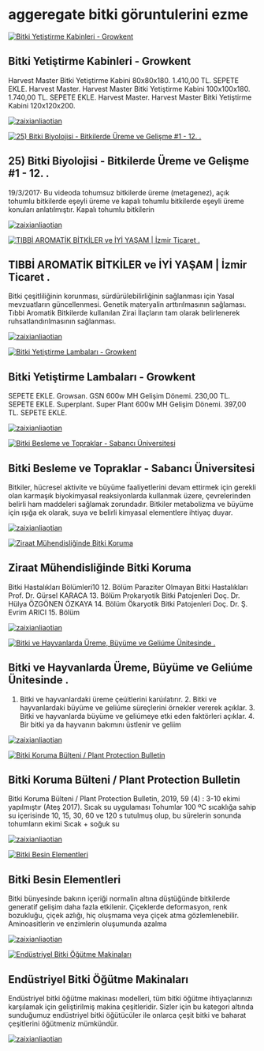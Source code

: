 # aggeregate bitki göruntulerini ezme
<a href="https://mnn.zoosnet.net/LR/Chatpre.aspx?id=MNN94995150&p=https://topgrinding.com/" target="_blank">![Bitki Yetiştirme Kabinleri - Growkent](https://github.com/technlg/images/blob/main/26.jpg)</a>
## Bitki Yetiştirme Kabinleri - Growkent
Harvest Master Bitki Yetiştirme Kabini 80x80x180. 1.410,00 TL. SEPETE EKLE. Harvest Master. Harvest Master Bitki Yetiştirme Kabini 100x100x180. 1.740,00 TL. SEPETE EKLE. Harvest Master. Harvest Master Bitki Yetiştirme Kabini 120x120x200.
<a href="https://mnn.zoosnet.net/LR/Chatpre.aspx?id=MNN94995150&p=https://topgrinding.com/" target="_blank"><img src="https://github.com/technlg/images/raw/main/chat11.jpg" alt="zaixianliaotian"/></a><a href="//whatsapp.shibangsoft.com/WhatsApp.php" ><img src="https://github.com/technlg/images/raw/main/chat11.png" alt=""></a>
<a href="https://mnn.zoosnet.net/LR/Chatpre.aspx?id=MNN94995150&p=https://topgrinding.com/" target="_blank">![25) Bitki Biyolojisi - Bitkilerde Üreme ve Gelişme #1 - 12. .](https://github.com/technlg/images/blob/main/10.jpg)</a>
## 25) Bitki Biyolojisi - Bitkilerde Üreme ve Gelişme #1 - 12. .
19/3/2017· Bu videoda tohumsuz bitkilerde üreme (metagenez), açık tohumlu bitkilerde eşeyli üreme ve kapalı tohumlu bitkilerde eşeyli üreme konuları anlatılmıştır. Kapalı tohumlu bitkilerin 
<a href="https://mnn.zoosnet.net/LR/Chatpre.aspx?id=MNN94995150&p=https://topgrinding.com/" target="_blank"><img src="https://github.com/technlg/images/raw/main/chat11.jpg" alt="zaixianliaotian"/></a><a href="//whatsapp.shibangsoft.com/WhatsApp.php" ><img src="https://github.com/technlg/images/raw/main/chat11.png" alt=""></a>
<a href="https://mnn.zoosnet.net/LR/Chatpre.aspx?id=MNN94995150&p=https://topgrinding.com/" target="_blank">![TIBBİ AROMATİK BİTKİLER ve İYİ YAŞAM | İzmir Ticaret .](https://github.com/technlg/images/blob/main/66.jpg)</a>
## TIBBİ AROMATİK BİTKİLER ve İYİ YAŞAM | İzmir Ticaret .
Bitki çeşitliliğinin korunması, sürdürülebilirliğinin sağlanması için Yasal mevzuatların güncellenmesi. Genetik materyalin arttırılmasının sağlaması. Tıbbi Aromatik Bitkilerde kullanılan Zirai İlaçların tam olarak belirlenerek ruhsatlandırılmasının sağlanması.
<a href="https://mnn.zoosnet.net/LR/Chatpre.aspx?id=MNN94995150&p=https://topgrinding.com/" target="_blank"><img src="https://github.com/technlg/images/raw/main/chat11.jpg" alt="zaixianliaotian"/></a><a href="//whatsapp.shibangsoft.com/WhatsApp.php" ><img src="https://github.com/technlg/images/raw/main/chat11.png" alt=""></a>
<a href="https://mnn.zoosnet.net/LR/Chatpre.aspx?id=MNN94995150&p=https://topgrinding.com/" target="_blank">![Bitki Yetiştirme Lambaları - Growkent](https://github.com/technlg/images/blob/main/56.jpg)</a>
## Bitki Yetiştirme Lambaları - Growkent
SEPETE EKLE. Growsan. GSN 600w MH Gelişim Dönemi. 230,00 TL. SEPETE EKLE. Superplant. Super Plant 600w MH Gelişim Dönemi. 397,00 TL. SEPETE EKLE.
<a href="https://mnn.zoosnet.net/LR/Chatpre.aspx?id=MNN94995150&p=https://topgrinding.com/" target="_blank"><img src="https://github.com/technlg/images/raw/main/chat11.jpg" alt="zaixianliaotian"/></a><a href="//whatsapp.shibangsoft.com/WhatsApp.php" ><img src="https://github.com/technlg/images/raw/main/chat11.png" alt=""></a>
<a href="https://mnn.zoosnet.net/LR/Chatpre.aspx?id=MNN94995150&p=https://topgrinding.com/" target="_blank">![Bitki Besleme ve Topraklar - Sabancı Üniversitesi](https://github.com/technlg/images/blob/main/14.jpg)</a>
## Bitki Besleme ve Topraklar - Sabancı Üniversitesi
Bitkiler, hücresel aktivite ve büyüme faaliyetlerini devam ettirmek için gerekli olan karmaşık biyokimyasal reaksiyonlarda kullanmak üzere, çevrelerinden belirli ham maddeleri sağlamak zorundadır. Bitkiler metabolizma ve büyüme için ışığa ek olarak, suya ve belirli kimyasal elementlere ihtiyaç duyar.
<a href="https://mnn.zoosnet.net/LR/Chatpre.aspx?id=MNN94995150&p=https://topgrinding.com/" target="_blank"><img src="https://github.com/technlg/images/raw/main/chat11.jpg" alt="zaixianliaotian"/></a><a href="//whatsapp.shibangsoft.com/WhatsApp.php" ><img src="https://github.com/technlg/images/raw/main/chat11.png" alt=""></a>
<a href="https://mnn.zoosnet.net/LR/Chatpre.aspx?id=MNN94995150&p=https://topgrinding.com/" target="_blank">![Ziraat Mühendisliğinde Bitki Koruma](https://github.com/technlg/images/blob/main/19.jpg)</a>
## Ziraat Mühendisliğinde Bitki Koruma
Bitki Hastalıkları Bölümleri10 12. Bölüm Paraziter Olmayan Bitki Hastalıkları Prof. Dr. Gürsel KARACA 13. Bölüm Prokaryotik Bitki Patojenleri Doç. Dr. Hülya ÖZGÖNEN ÖZKAYA 14. Bölüm Ökaryotik Bitki Patojenleri Doç. Dr. Ş. Evrim ARICI 15. Bölüm
<a href="https://mnn.zoosnet.net/LR/Chatpre.aspx?id=MNN94995150&p=https://topgrinding.com/" target="_blank"><img src="https://github.com/technlg/images/raw/main/chat11.jpg" alt="zaixianliaotian"/></a><a href="//whatsapp.shibangsoft.com/WhatsApp.php" ><img src="https://github.com/technlg/images/raw/main/chat11.png" alt=""></a>
<a href="https://mnn.zoosnet.net/LR/Chatpre.aspx?id=MNN94995150&p=https://topgrinding.com/" target="_blank">![Bitki ve Hayvanlarda Üreme, Büyüme ve Geliúme Ünitesinde .](https://github.com/technlg/images/blob/main/58.jpg)</a>
## Bitki ve Hayvanlarda Üreme, Büyüme ve Geliúme Ünitesinde .
1. Bitki ve hayvanlardaki üreme çeúitlerini karúılatırır. 2. Bitki ve hayvanlardaki büyüme ve geliúme süreçlerini örnekler vererek açıklar. 3. Bitki ve hayvanlarda büyüme ve geliúmeye etki eden faktörleri açıklar. 4. Bir bitki ya da hayvanın bakımını üstlenir ve geliim
<a href="https://mnn.zoosnet.net/LR/Chatpre.aspx?id=MNN94995150&p=https://topgrinding.com/" target="_blank"><img src="https://github.com/technlg/images/raw/main/chat11.jpg" alt="zaixianliaotian"/></a><a href="//whatsapp.shibangsoft.com/WhatsApp.php" ><img src="https://github.com/technlg/images/raw/main/chat11.png" alt=""></a>
<a href="https://mnn.zoosnet.net/LR/Chatpre.aspx?id=MNN94995150&p=https://topgrinding.com/" target="_blank">![Bitki Koruma Bülteni / Plant Protection Bulletin](https://github.com/technlg/images/blob/main/56.jpg)</a>
## Bitki Koruma Bülteni / Plant Protection Bulletin
Bitki Koruma Bülteni / Plant Protection Bulletin, 2019, 59 (4) : 3-10 ekimi yapılmıştır (Ateş 2017). Sıcak su uygulaması Tohumlar 100 ºC sıcaklığa sahip su içerisinde 10, 15, 30, 60 ve 120 s tutulmuş olup, bu sürelerin sonunda tohumların ekimi Sıcak + soğuk su
<a href="https://mnn.zoosnet.net/LR/Chatpre.aspx?id=MNN94995150&p=https://topgrinding.com/" target="_blank"><img src="https://github.com/technlg/images/raw/main/chat11.jpg" alt="zaixianliaotian"/></a><a href="//whatsapp.shibangsoft.com/WhatsApp.php" ><img src="https://github.com/technlg/images/raw/main/chat11.png" alt=""></a>
<a href="https://mnn.zoosnet.net/LR/Chatpre.aspx?id=MNN94995150&p=https://topgrinding.com/" target="_blank">![Bitki Besin Elementleri](https://github.com/technlg/images/blob/main/16.jpg)</a>
## Bitki Besin Elementleri
Bitki bünyesinde bakırın içeriği normalin altına düştüğünde bitkilerde generatif gelişim daha fazla etkilenir. Çiçeklerde deformasyon, renk bozukluğu, çiçek azlığı, hiç oluşmama veya çiçek atma gözlemlenebilir. Aminoasitlerin ve enzimlerin oluşumunda azalma 
<a href="https://mnn.zoosnet.net/LR/Chatpre.aspx?id=MNN94995150&p=https://topgrinding.com/" target="_blank"><img src="https://github.com/technlg/images/raw/main/chat11.jpg" alt="zaixianliaotian"/></a><a href="//whatsapp.shibangsoft.com/WhatsApp.php" ><img src="https://github.com/technlg/images/raw/main/chat11.png" alt=""></a>
<a href="https://mnn.zoosnet.net/LR/Chatpre.aspx?id=MNN94995150&p=https://topgrinding.com/" target="_blank">![Endüstriyel Bitki Öğütme Makinaları](https://github.com/technlg/images/blob/main/53.jpg)</a>
## Endüstriyel Bitki Öğütme Makinaları
Endüstriyel bitki öğütme makinası modelleri, tüm bitki öğütme ihtiyaçlarınızı karşılamak için geliştirilmiş makina çeşitleridir. Sizler için bu kategori altında sunduğumuz endüstriyel bitki öğütücüler ile onlarca çeşit bitki ve baharat çeşitlerini öğütmeniz mümkündür.
<a href="https://mnn.zoosnet.net/LR/Chatpre.aspx?id=MNN94995150&p=https://topgrinding.com/" target="_blank"><img src="https://github.com/technlg/images/raw/main/chat11.jpg" alt="zaixianliaotian"/></a><a href="//whatsapp.shibangsoft.com/WhatsApp.php" ><img src="https://github.com/technlg/images/raw/main/chat11.png" alt=""></a>
